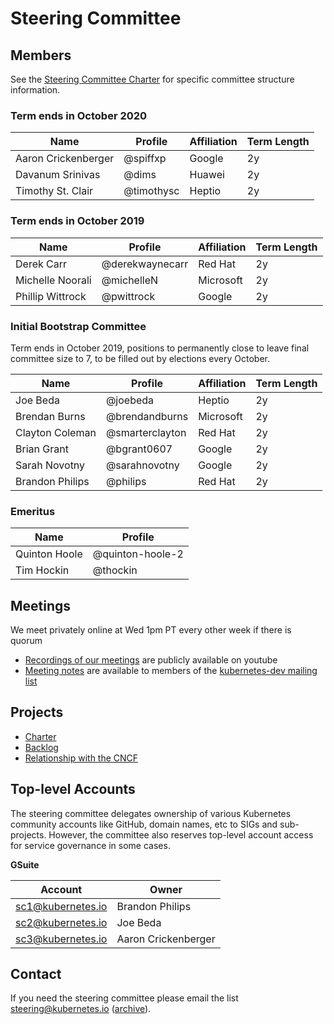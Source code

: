# Steering Committee

## Members

See the [Steering Committee Charter](charter.md) for specific committee structure information.

### Term ends in October 2020

| Name | Profile | Affiliation | Term Length |
| ---- | ------- | ----------- | ----------- |
| Aaron Crickenberger | @spiffxp | Google | 2y |
| Davanum Srinivas | @dims | Huawei | 2y |
| Timothy St. Clair | @timothysc | Heptio | 2y |

### Term ends in October 2019

| Name | Profile | Affiliation | Term Length |
| ---- | ------- | ----------- | ----------- |
| Derek Carr | @derekwaynecarr | Red Hat | 2y |
| Michelle Noorali | @michelleN | Microsoft | 2y |
| Phillip Wittrock | @pwittrock | Google | 2y |

### Initial Bootstrap Committee

Term ends in October 2019, positions to permanently close to leave final committee size to 7, to be filled out by elections every October.

| Name | Profile | Affiliation | Term Length |
| ---- | ------- | ----------- | ----------- |
| Joe Beda | @joebeda | Heptio | 2y |
| Brendan Burns | @brendandburns | Microsoft | 2y |
| Clayton Coleman | @smarterclayton | Red Hat | 2y |
| Brian Grant | @bgrant0607 | Google | 2y |
| Sarah Novotny | @sarahnovotny | Google | 2y |
| Brandon Philips | @philips | Red Hat | 2y |

### Emeritus

| Name | Profile |
| ---- | ------- |
| Quinton Hoole | @quinton-hoole-2 |
| Tim Hockin | @thockin |

## Meetings

We meet privately online at Wed 1pm PT every other week if there is quorum

- [Recordings of our meetings](https://www.youtube.com/watch?v=YAzgJRQxsdc&list=PL69nYSiGNLP1yP1B_nd9-drjoxp0Q14qM) are publicly available on youtube
- [Meeting notes](https://bit.ly/k8s-steering-wd) are available to members of the [kubernetes-dev mailing list](https://groups.google.com/forum/#!forum/kubernetes-dev)

## Projects

- [Charter](charter.md)
- [Backlog](https://github.com/kubernetes/steering/projects/1)
- [Relationship with the CNCF](cncf-and-k8s.md)

## Top-level Accounts

The steering committee delegates ownership of various Kubernetes community accounts like GitHub, domain names, etc to SIGs and sub-projects. However, the committee also reserves top-level account access for service governance in some cases.

**GSuite**

| Account | Owner |
| ------- | ----- |
| sc1@kubernetes.io | Brandon Philips |
| sc2@kubernetes.io | Joe Beda |
| sc3@kubernetes.io | Aaron Crickenberger |

## Contact

If you need the steering committee please email the list steering@kubernetes.io ([archive](https://groups.google.com/a/kubernetes.io/forum/#!forum/steering)).
